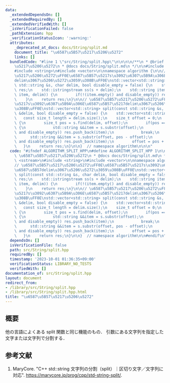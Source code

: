 ```yaml
---
data:
  _extendedDependsOn: []
  _extendedRequiredBy: []
  _extendedVerifiedWith: []
  _isVerificationFailed: false
  _pathExtension: hpp
  _verificationStatusIcon: ':warning:'
  attributes:
    _deprecated_at_docs: docs/String/split.md
    document_title: "\u6587\u5B57\u5217\u5206\u5272"
    links: []
  bundledCode: "#line 1 \"src/String/split.hpp\"\n\n\n\n/**\n * @brief \u6587\u5B57\
    \u5217\u5206\u5272\n * @docs docs/String/split.md\n */\n\n#include <sstream>\n\
    #include <string>\n#include <vector>\n\nnamespace algorithm {\n\n// \u6587\u5B57\
    \u5217\u5206\u5272\uFF0E\u6587\u5B57\u5217s\u3092\u6307\u5B9A\u306E\u6587\u5B57\
    delim\u3067\u5206\u5272\u3059\u308B\uFF0E\nstd::vector<std::string> split(const\
    \ std::string &s, char delim, bool disable_empty = false) {\n    std::vector<std::string>\
    \ res;\n    std::istringstream ss(s + delim);\n    std::string item;\n    while(std::getline(ss,\
    \ item, delim)) {\n        if(!(item.empty() and disable_empty)) res.push_back(item);\n\
    \    }\n    return res;\n}\n\n// \u6587\u5B57\u5217\u5206\u5272\uFF0E\u6587\u5B57\
    \u5217s\u3092\u6307\u5B9A\u306E\u6587\u5B57\u5217delim\u3067\u5206\u5272\u3059\
    \u308B\uFF0E\nstd::vector<std::string> split(const std::string &s, const std::string\
    \ &delim, bool disable_empty = false) {\n    std::vector<std::string> res;\n \
    \   const size_t length = delim.size();\n    size_t offset = 0;\n    while(true)\
    \ {\n        size_t pos = s.find(delim, offset);\n        if(pos == std::string::npos)\
    \ {\n            std::string &&item = s.substr(offset);\n            if(!(item.empty()\
    \ and disable_empty)) res.push_back(item);\n            break;\n        }\n  \
    \      std::string &&item = s.substr(offset, pos - offset);\n        if(!(item.empty()\
    \ and disable_empty)) res.push_back(item);\n        offset = pos + length;\n \
    \   }\n    return res;\n}\n\n}  // namespace algorithm\n\n\n"
  code: "#ifndef ALGORITHM_SPLIT_HPP\n#define ALGORITHM_SPLIT_HPP 1\n\n/**\n * @brief\
    \ \u6587\u5B57\u5217\u5206\u5272\n * @docs docs/String/split.md\n */\n\n#include\
    \ <sstream>\n#include <string>\n#include <vector>\n\nnamespace algorithm {\n\n\
    // \u6587\u5B57\u5217\u5206\u5272\uFF0E\u6587\u5B57\u5217s\u3092\u6307\u5B9A\u306E\
    \u6587\u5B57delim\u3067\u5206\u5272\u3059\u308B\uFF0E\nstd::vector<std::string>\
    \ split(const std::string &s, char delim, bool disable_empty = false) {\n    std::vector<std::string>\
    \ res;\n    std::istringstream ss(s + delim);\n    std::string item;\n    while(std::getline(ss,\
    \ item, delim)) {\n        if(!(item.empty() and disable_empty)) res.push_back(item);\n\
    \    }\n    return res;\n}\n\n// \u6587\u5B57\u5217\u5206\u5272\uFF0E\u6587\u5B57\
    \u5217s\u3092\u6307\u5B9A\u306E\u6587\u5B57\u5217delim\u3067\u5206\u5272\u3059\
    \u308B\uFF0E\nstd::vector<std::string> split(const std::string &s, const std::string\
    \ &delim, bool disable_empty = false) {\n    std::vector<std::string> res;\n \
    \   const size_t length = delim.size();\n    size_t offset = 0;\n    while(true)\
    \ {\n        size_t pos = s.find(delim, offset);\n        if(pos == std::string::npos)\
    \ {\n            std::string &&item = s.substr(offset);\n            if(!(item.empty()\
    \ and disable_empty)) res.push_back(item);\n            break;\n        }\n  \
    \      std::string &&item = s.substr(offset, pos - offset);\n        if(!(item.empty()\
    \ and disable_empty)) res.push_back(item);\n        offset = pos + length;\n \
    \   }\n    return res;\n}\n\n}  // namespace algorithm\n\n#endif\n"
  dependsOn: []
  isVerificationFile: false
  path: src/String/split.hpp
  requiredBy: []
  timestamp: '2023-10-01 01:36:35+09:00'
  verificationStatus: LIBRARY_NO_TESTS
  verifiedWith: []
documentation_of: src/String/split.hpp
layout: document
redirect_from:
- /library/src/String/split.hpp
- /library/src/String/split.hpp.html
title: "\u6587\u5B57\u5217\u5206\u5272"
---
```

## 概要

他の言語によくある split 関数と同じ機能のもの．
引数にある文字列を指定した文字または文字列で分割する．


## 参考文献

1. MaryCore. "C++ std::string 文字列の分割（split）｜区切り文字／文字列に対応". <https://marycore.jp/prog/cpp/std-string-split/>.
